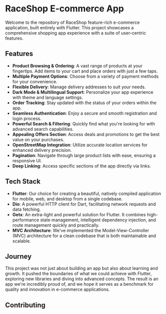 # RaceShop E-commerce App

Welcome to the repository of RaceShop feature-rich e-commerce application, built entirely with Flutter. This project showcases a comprehensive shopping app experience with a suite of user-centric features.

## Features

- **Product Browsing & Ordering**: A vast range of products at your fingertips. Add items to your cart and place orders with just a few taps.
- **Multiple Payment Options**: Choose from a variety of payment methods for your convenience.
- **Flexible Delivery**: Manage delivery addresses to suit your needs.
- **Dark Mode & Multilingual Support**: Personalize your app experience with theme and language settings.
- **Order Tracking**: Stay updated with the status of your orders within the app.
- **Seamless Authentication**: Enjoy a secure and smooth registration and login process.
- **Powerful Search & Filtering**: Quickly find what you're looking for with advanced search capabilities.
- **Appealing Offers Section**: Access deals and promotions to get the best value on your purchases.
- **OpenStreetMap Integration**: Utilize accurate location services for enhanced delivery precision.
- **Pagination**: Navigate through large product lists with ease, ensuring a responsive UI.
- **Deep Linking**: Access specific sections of the app directly via links.

## Tech Stack

- **Flutter**: Our choice for creating a beautiful, natively compiled application for mobile, web, and desktop from a single codebase.
- **Dio**: A powerful HTTP client for Dart, facilitating network requests and data fetching.
- **Getx**: An extra-light and powerful solution for Flutter. It combines high-performance state management, intelligent dependency injection, and route management quickly and practically.
- **MVC Architecture**: We've implemented the Model-View-Controller (MVC) architecture for a clean codebase that is both maintainable and scalable.

## Journey

This project was not just about building an app but also about learning and growth. It pushed the boundaries of what we could achieve with Flutter, exploring new libraries and diving into advanced concepts. The result is an app we're incredibly proud of, and we hope it serves as a benchmark for quality and innovation in e-commerce applications.

## Contributing